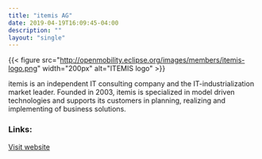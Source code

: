 ```yaml
---
title: "itemis AG"
date: 2019-04-19T16:09:45-04:00
description: ""
layout: "single"
---
```


{{< figure src="http://openmobility.eclipse.org/images/members/itemis-logo.png" width="200px" alt="ITEMIS logo" >}}
<!--more-->

itemis is an independent IT consulting company and the IT-industrialization market leader. Founded in 2003, itemis is specialized in model driven technologies and supports its customers in planning, realizing and implementing of business solutions. 

### Links:

[Visit website](https://www.itemis.com/)
